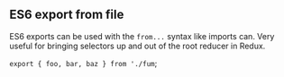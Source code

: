## ES6 export from file

ES6 exports can be used with the `from...` syntax like imports can. Very useful for bringing selectors up and out of the root reducer in Redux.

`export { foo, bar, baz } from './fum`; 
